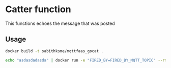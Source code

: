 # Catter function

This functions echoes the message that was posted

## Usage

```sh
docker build -t sabithksme/mqttfaas_gocat .

echo "asdasdadasda" | docker run -e "FIRED_BY=FIRED_BY_MQTT_TOPIC" --rm -i sabithksme/mqttfaas_gocat:latest
```
